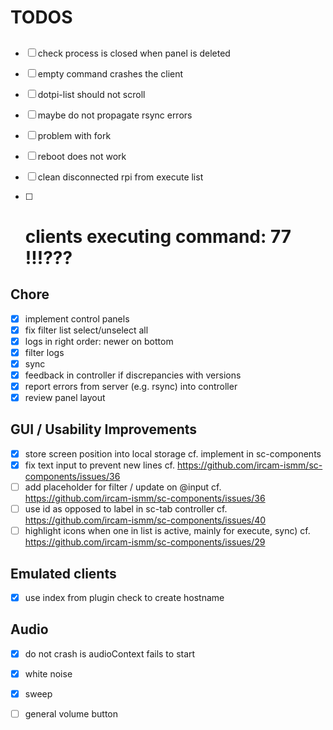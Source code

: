 # TODOS

##
- [ ] check process is closed when panel is deleted
- [ ] empty command crashes the client
- [ ] dotpi-list should not scroll

- [ ] maybe do not propagate rsync errors
- [ ] problem with fork
- [ ] reboot does not work
- [ ] clean disconnected rpi from execute list

- [ ] # clients executing command: 77 !!!???

## Chore
- [x] implement control panels
- [x] fix filter list select/unselect all
- [x] logs in right order: newer on bottom
- [x] filter logs
- [x] sync
- [x] feedback in controller if discrepancies with versions
- [x] report errors from server (e.g. rsync) into controller
- [x] review panel layout

## GUI / Usability Improvements
- [x] store screen position into local storage
      cf. implement in sc-components
- [x] fix text input to prevent new lines
      cf. https://github.com/ircam-ismm/sc-components/issues/36
- [ ] add placeholder for filter / update on @input
      cf. https://github.com/ircam-ismm/sc-components/issues/36
- [ ] use id as opposed to label in sc-tab controller 
      cf. https://github.com/ircam-ismm/sc-components/issues/40
- [ ] highlight icons when one in list is active, mainly for execute, sync)
      cf. https://github.com/ircam-ismm/sc-components/issues/29

## Emulated clients
- [x] use index from plugin check to create hostname

## Audio
- [x] do not crash is audioContext fails to start
- [x] white noise
- [x] sweep
- [ ] general volume button

